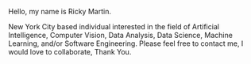Hello, my name is Ricky Martin. 

New York City based individual interested in the field of Artificial Intelligence, 
Computer Vision, Data Analysis, Data Science, Machine Learning, and/or Software Engineering. 
Please feel free to contact me, I would love to collaborate, Thank You.
